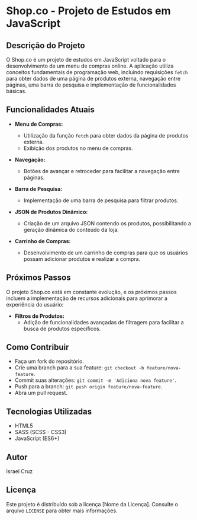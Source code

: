 # Shop.co - Projeto de Estudos em JavaScript

## Descrição do Projeto

O Shop.co é um projeto de estudos em JavaScript voltado para o desenvolvimento de um menu de compras online. A aplicação utiliza conceitos fundamentais de programação web, incluindo requisições `fetch` para obter dados de uma página de produtos externa, navegação entre páginas, uma barra de pesquisa e implementação de funcionalidades básicas.

## Funcionalidades Atuais

- **Menu de Compras:**
  - Utilização da função `fetch` para obter dados da página de produtos externa.
  - Exibição dos produtos no menu de compras.

- **Navegação:**
  - Botões de avançar e retroceder para facilitar a navegação entre páginas.

- **Barra de Pesquisa:**
  - Implementação de uma barra de pesquisa para filtrar produtos.
 
- **JSON de Produtos Dinâmico:**
  - Criação de um arquivo JSON contendo os produtos, possibilitando a geração dinâmica do conteúdo da loja.

- **Carrinho de Compras:**
  - Desenvolvimento de um carrinho de compras para que os usuários possam adicionar produtos e realizar a compra.

## Próximos Passos

O projeto Shop.co está em constante evolução, e os próximos passos incluem a implementação de recursos adicionais para aprimorar a experiência do usuário:

- **Filtros de Produtos:**
  - Adição de funcionalidades avançadas de filtragem para facilitar a busca de produtos específicos.

## Como Contribuir

- Faça um fork do repositório.
- Crie uma branch para a sua feature: `git checkout -b feature/nova-feature`.
- Commit suas alterações: `git commit -m 'Adiciona nova feature'`.
- Push para a branch: `git push origin feature/nova-feature`.
- Abra um pull request.

## Tecnologias Utilizadas

- HTML5
- SASS (SCSS - CSS3)
- JavaScript (ES6+)

## Autor

Israel Cruz

## Licença

Este projeto é distribuído sob a licença [Nome da Licença]. Consulte o arquivo `LICENSE` para obter mais informações.
